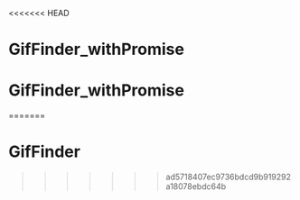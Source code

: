 <<<<<<< HEAD
# GifFinder_withPromise
# GifFinder_withPromise
=======
# GifFinder
>>>>>>> ad5718407ec9736bdcd9b919292a18078ebdc64b
